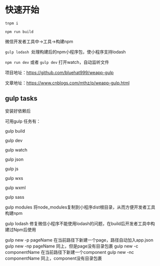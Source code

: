 # 快速开始

`tnpm i`

`npm run build `

微信开发者工具中->工具->构建npm

`gulp lodash `处理构建后的npm小程序包，使小程序支持lodash

`npm run dev` 或者 `gulp dev` 打开watch，自动监听文件



  项目地址：https://github.com/bluehat999/weapp-gulp

  文章地址：https://www.cnblogs.com/mthz/p/weapp-gulp.html




## gulp tasks
安装好依赖后

可用gulp 任务有：

gulp build

gulp dev

gulp watch

gulp json 

gulp js

gulp wxs 

gulp wxml

gulp sass

gulp modules    将node_modules复制到小程序dist根目录，从而方便开发者工具构建npm

gulp lodash    修复微信小程序不能使用lodash的问题，在build后开发者工具中构建过Npm后使用

gulp new -p pageName    在当前路径下新建一个page，路径自动加入app.json
gulp new -np pageName   同上，但是page没有目录包裹
gulp new -c componentName   在当前路径下新建一个component
gulp new -nc componentName  同上，component没有目录包裹
